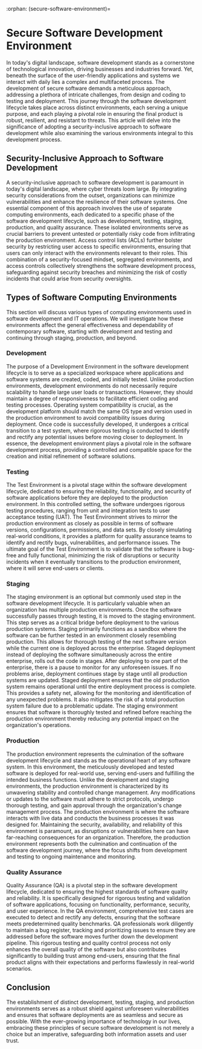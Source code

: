 :orphan:
(secure-software-environment)=

# Secure Software Development Environment

In today's digital landscape, software development stands as a cornerstone of technological innovation, driving businesses and industries forward. Yet, beneath the surface of the user-friendly applications and systems we interact with daily lies a complex and multifaceted process. The development of secure software demands a meticulous approach, addressing a plethora of intricate challenges, from design and coding to testing and deployment. This journey through the software development lifecycle takes place across distinct environments, each serving a unique purpose, and each playing a pivotal role in ensuring the final product is robust, resilient, and resistant to threats. This article will delve into the significance of adopting a security-inclusive approach to software development while also examining the various environments integral to this development process.

## Security-Inclusive Approach to Software Development

A security-inclusive approach to software development is paramount in today's digital landscape, where cyber threats loom large. By integrating security considerations from the outset, organizations can minimize vulnerabilities and enhance the resilience of their software systems. One essential component of this approach involves the use of separate computing environments, each dedicated to a specific phase of the software development lifecycle, such as development, testing, staging, production, and quality assurance. These isolated environments serve as crucial barriers to prevent untested or potentially risky code from infiltrating the production environment. Access control lists (ACLs) further bolster security by restricting user access to specific environments, ensuring that users can only interact with the environments relevant to their roles. This combination of a security-focused mindset, segregated environments, and access controls collectively strengthens the software development process, safeguarding against security breaches and minimizing the risk of costly incidents that could arise from security oversights.

## Types of Software Computing Environments

This section will discuss various types of computing environments used in software development and IT operations. We will investigate how these environments affect the general effectiveness and dependability of contemporary software, starting with development and testing and continuing through staging, production, and beyond.

### Development

The purpose of a Development Environment in the software development lifecycle is to serve as a specialized workspace where applications and software systems are created, coded, and initially tested. Unlike production environments, development environments do not necessarily require scalability to handle large user loads or transactions. However, they should maintain a degree of responsiveness to facilitate efficient coding and testing processes. Operating system compatibility is crucial, as the development platform should match the same OS type and version used in the production environment to avoid compatibility issues during deployment. Once code is successfully developed, it undergoes a critical transition to a test system, where rigorous testing is conducted to identify and rectify any potential issues before moving closer to deployment. In essence, the development environment plays a pivotal role in the software development process, providing a controlled and compatible space for the creation and initial refinement of software solutions.

### Testing

The Test Environment is a pivotal stage within the software development lifecycle, dedicated to ensuring the reliability, functionality, and security of software applications before they are deployed to the production environment. In this controlled setting, the software undergoes rigorous testing procedures, ranging from unit and integration tests to user acceptance testing (UAT). The Test Environment strives to mirror the production environment as closely as possible in terms of software versions, configurations, permissions, and data sets. By closely simulating real-world conditions, it provides a platform for quality assurance teams to identify and rectify bugs, vulnerabilities, and performance issues. The ultimate goal of the Test Environment is to validate that the software is bug-free and fully functional, minimizing the risk of disruptions or security incidents when it eventually transitions to the production environment, where it will serve end-users or clients.

### Staging

The staging environment is an optional but commonly used step in the software development lifecycle. It is particularly valuable when an organization has multiple production environments. Once the software successfully passes through testing, it is moved to the staging environment. This step serves as a critical bridge before deployment to the various production systems. Staging primarily functions as a sandbox where the software can be further tested in an environment closely resembling production. This allows for thorough testing of the next software version while the current one is deployed across the enterprise. Staged deployment instead of deploying the software simultaneously across the entire enterprise, rolls out the code in stages. After deploying to one part of the enterprise, there is a pause to monitor for any unforeseen issues. If no problems arise, deployment continues stage by stage until all production systems are updated. Staged deployment ensures that the old production system remains operational until the entire deployment process is complete. This provides a safety net, allowing for the monitoring and identification of any unexpected problems. It also mitigates the risk of a total production system failure due to a problematic update. The staging environment ensures that software is thoroughly tested and refined before reaching the production environment thereby reducing any potential impact on the organization's operations.

### Production

The production environment represents the culmination of the software development lifecycle and stands as the operational heart of any software system. In this environment, the meticulously developed and tested software is deployed for real-world use, serving end-users and fulfilling the intended business functions. Unlike the development and staging environments, the production environment is characterized by its unwavering stability and controlled change management. Any modifications or updates to the software must adhere to strict protocols, undergo thorough testing, and gain approval through the organization's change management process. The production environment is where the software interacts with live data and conducts the business processes it was designed for. Maintaining the security, availability, and reliability of this environment is paramount, as disruptions or vulnerabilities here can have far-reaching consequences for an organization. Therefore, the production environment represents both the culmination and continuation of the software development journey, where the focus shifts from development and testing to ongoing maintenance and monitoring.

### Quality Assurance

Quality Assurance (QA) is a pivotal step in the software development lifecycle, dedicated to ensuring the highest standards of software quality and reliability. It is specifically designed for rigorous testing and validation of software applications, focusing on functionality, performance, security, and user experience. In the QA environment, comprehensive test cases are executed to detect and rectify any defects, ensuring that the software meets predetermined quality benchmarks. QA professionals work diligently to maintain a bug register, tracking and prioritizing issues to ensure they are addressed before the software moves further down the development pipeline. This rigorous testing and quality control process not only enhances the overall quality of the software but also contributes significantly to building trust among end-users, ensuring that the final product aligns with their expectations and performs flawlessly in real-world scenarios.

## Conclusion

The establishment of distinct development, testing, staging, and production environments serves as a robust shield against unforeseen vulnerabilities and ensures that software deployments are as seamless and secure as possible. With the ever-growing importance of technology in our lives, embracing these principles of secure software development is not merely a choice but an imperative, safeguarding both information assets and user trust.